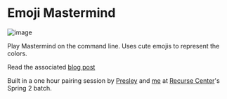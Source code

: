 # Emoji Mastermind

![image](https://github.com/user-attachments/assets/1c298b74-3b7c-4ad2-8b4f-eaf3215d9315)

Play Mastermind on the command line. Uses cute emojis to represent the colors.

Read the associated [blog post](http://localhost:4000/blog/emoji-mastermind)

Built in a one hour pairing session by [Presley](https://github.com/durumu) and [me](https://nmn.gl/) at [Recurse Center](https://recurse.com/)'s Spring 2 batch.
